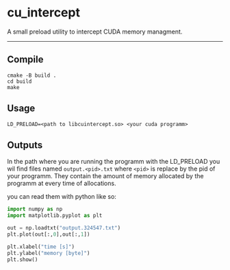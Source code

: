 # cu_intercept

A small preload utility to intercept CUDA memory managment.

---

## Compile 

```
cmake -B build .
cd build
make
```

## Usage

```
LD_PRELOAD=<path to libcuintercept.so> <your cuda programm>
```

## Outputs

In the path where you are running the programm with the LD_PRELOAD you wil find files named `output.<pid>.txt` where `<pid>` is replace by the pid of your programm.
They contain the amount of memory allocated by the programm at every time of allocations.

you can read them with python like so:
```py
import numpy as np
import matplotlib.pyplot as plt

out = np.loadtxt("output.324547.txt")
plt.plot(out[:,0],out[:,1])

plt.xlabel("time [s]")
plt.ylabel("memory [byte]")
plt.show()
```
